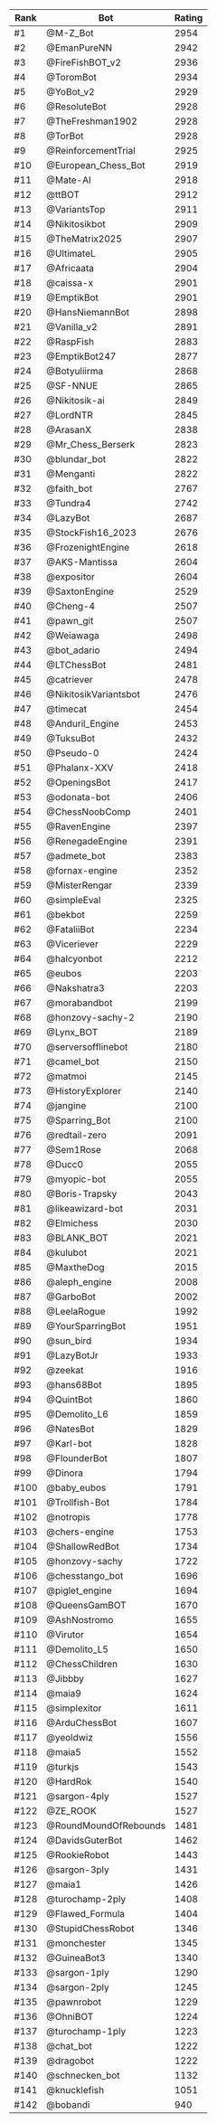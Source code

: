 Rank|Bot|Rating
---|---|---
#1|@M-Z_Bot|2954
#2|@EmanPureNN|2942
#3|@FireFishBOT_v2|2936
#4|@ToromBot|2934
#5|@YoBot_v2|2929
#6|@ResoluteBot|2928
#7|@TheFreshman1902|2928
#8|@TorBot|2928
#9|@ReinforcementTrial|2925
#10|@European_Chess_Bot|2919
#11|@Mate-AI|2918
#12|@ttBOT|2912
#13|@VariantsTop|2911
#14|@Nikitosikbot|2909
#15|@TheMatrix2025|2907
#16|@UltimateL|2905
#17|@Africaata|2904
#18|@caissa-x|2901
#19|@EmptikBot|2901
#20|@HansNiemannBot|2898
#21|@Vanilla_v2|2891
#22|@RaspFish|2883
#23|@EmptikBot247|2877
#24|@Botyuliirma|2868
#25|@SF-NNUE|2865
#26|@Nikitosik-ai|2849
#27|@LordNTR|2845
#28|@ArasanX|2838
#29|@Mr_Chess_Berserk|2823
#30|@blundar_bot|2822
#31|@Menganti|2822
#32|@faith_bot|2767
#33|@Tundra4|2742
#34|@LazyBot|2687
#35|@StockFish16_2023|2676
#36|@FrozenightEngine|2618
#37|@AKS-Mantissa|2604
#38|@expositor|2604
#39|@SaxtonEngine|2529
#40|@Cheng-4|2507
#41|@pawn_git|2507
#42|@Weiawaga|2498
#43|@bot_adario|2494
#44|@LTChessBot|2481
#45|@catriever|2478
#46|@NikitosikVariantsbot|2476
#47|@timecat|2454
#48|@Anduril_Engine|2453
#49|@TuksuBot|2432
#50|@Pseudo-0|2424
#51|@Phalanx-XXV|2418
#52|@OpeningsBot|2417
#53|@odonata-bot|2406
#54|@ChessNoobComp|2401
#55|@RavenEngine|2397
#56|@RenegadeEngine|2391
#57|@admete_bot|2383
#58|@fornax-engine|2352
#59|@MisterRengar|2339
#60|@simpleEval|2325
#61|@bekbot|2259
#62|@FataliiBot|2234
#63|@Viceriever|2229
#64|@halcyonbot|2212
#65|@eubos|2203
#66|@Nakshatra3|2203
#67|@morabandbot|2199
#68|@honzovy-sachy-2|2190
#69|@Lynx_BOT|2189
#70|@serversofflinebot|2180
#71|@camel_bot|2150
#72|@matmoi|2145
#73|@HistoryExplorer|2140
#74|@jangine|2100
#75|@Sparring_Bot|2100
#76|@redtail-zero|2091
#77|@Sem1Rose|2068
#78|@Ducc0|2055
#79|@myopic-bot|2055
#80|@Boris-Trapsky|2043
#81|@likeawizard-bot|2031
#82|@Elmichess|2030
#83|@BLANK_BOT|2021
#84|@kulubot|2021
#85|@MaxtheDog|2015
#86|@aleph_engine|2008
#87|@GarboBot|2002
#88|@LeelaRogue|1992
#89|@YourSparringBot|1951
#90|@sun_bird|1934
#91|@LazyBotJr|1933
#92|@zeekat|1916
#93|@hans68Bot|1895
#94|@QuintBot|1860
#95|@Demolito_L6|1859
#96|@NatesBot|1829
#97|@Karl-bot|1828
#98|@FlounderBot|1807
#99|@Dinora|1794
#100|@baby_eubos|1791
#101|@Trollfish-Bot|1784
#102|@notropis|1778
#103|@chers-engine|1753
#104|@ShallowRedBot|1734
#105|@honzovy-sachy|1722
#106|@chesstango_bot|1696
#107|@piglet_engine|1694
#108|@QueensGamBOT|1670
#109|@AshNostromo|1655
#110|@Virutor|1654
#111|@Demolito_L5|1650
#112|@ChessChildren|1630
#113|@Jibbby|1627
#114|@maia9|1624
#115|@simplexitor|1611
#116|@ArduChessBot|1607
#117|@yeoldwiz|1556
#118|@maia5|1552
#119|@turkjs|1543
#120|@HardRok|1540
#121|@sargon-4ply|1527
#122|@ZE_ROOK|1527
#123|@RoundMoundOfRebounds|1481
#124|@DavidsGuterBot|1462
#125|@RookieRobot|1443
#126|@sargon-3ply|1431
#127|@maia1|1426
#128|@turochamp-2ply|1408
#129|@Flawed_Formula|1404
#130|@StupidChessRobot|1346
#131|@monchester|1345
#132|@GuineaBot3|1340
#133|@sargon-1ply|1290
#134|@sargon-2ply|1245
#135|@pawnrobot|1229
#136|@OhniBOT|1224
#137|@turochamp-1ply|1223
#138|@chat_bot|1222
#139|@dragobot|1222
#140|@schnecken_bot|1132
#141|@knucklefish|1051
#142|@bobandi|940
